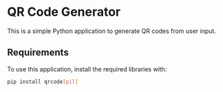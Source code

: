 # QR Code Generator

This is a simple Python application to generate QR codes from user input.

## Requirements

To use this application, install the required libraries with:
```bash
pip install qrcode[pil]


